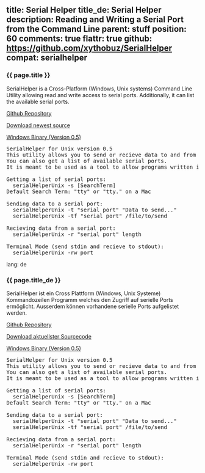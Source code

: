 title: Serial Helper
title_de: Serial Helper
description: Reading and Writing a Serial Port from the Command Line
parent: stuff
position: 60
comments: true
flattr: true
github: https://github.com/xythobuz/SerialHelper
compat: serialhelper
---

### {{ page.title }}

SerialHelper is a Cross-Platform (Windows, Unix systems) Command Line Utility allowing read and write access to serial ports. Additionally, it can list the available serial ports.

[Github Repository][1]

[Download newest source][2]

[Windows Binary (Version 0.5)][3]

<pre>
SerialHelper for Unix version 0.5
This utility allows you to send or recieve data to and from a serial port.
You can also get a list of available serial ports.
It is meant to be used as a tool to allow programs written in other languages access to serial ports.

Getting a list of serial ports:
  serialHelperUnix -s [SearchTerm]
Default Search Term: "tty" or "tty." on a Mac

Sending data to a serial port:
  serialHelperUnix -t "serial port" "Data to send..."
  serialHelperUnix -tf "serial port" /file/to/send

Recieving data from a serial port:
  serialHelperUnix -r "serial port" length

Terminal Mode (send stdin and recieve to stdout):
  serialHelperUnix -rw port
</pre>

 [1]: https://github.com/xythobuz/SerialHelper
 [2]: https://github.com/xythobuz/SerialHelper/zipball/master
 [3]: files/serialHelperWin-0.5.exe

lang: de

### {{ page.title_de }}

SerialHelper ist ein Cross Plattform (Windows, Unix Systeme) Kommandozeilen Programm welches den Zugriff auf serielle Ports ermöglicht. Ausserdem können vorhandene serielle Ports aufgelistet werden.

[Github Repository][1]

[Download aktuellster Sourcecode][2]

[Windows Binary (Version 0.5)][3]

<pre>
SerialHelper for Unix version 0.5
This utility allows you to send or recieve data to and from a serial port.
You can also get a list of available serial ports.
It is meant to be used as a tool to allow programs written in other languages access to serial ports.

Getting a list of serial ports:
  serialHelperUnix -s [SearchTerm]
Default Search Term: "tty" or "tty." on a Mac

Sending data to a serial port:
  serialHelperUnix -t "serial port" "Data to send..."
  serialHelperUnix -tf "serial port" /file/to/send

Recieving data from a serial port:
  serialHelperUnix -r "serial port" length

Terminal Mode (send stdin and recieve to stdout):
  serialHelperUnix -rw port
</pre>

 [1]: https://github.com/xythobuz/SerialHelper
 [2]: https://github.com/xythobuz/SerialHelper/zipball/master
 [3]: files/serialHelperWin-0.5.exe
